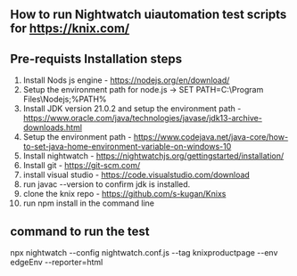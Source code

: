## How to run Nightwatch uiautomation test scripts for https://knix.com/

## Pre-requists Installation steps

1. Install Nods js engine - https://nodejs.org/en/download/
2. Setup the environment path for node.js -> SET PATH=C:\Program Files\Nodejs;%PATH%
3. Install JDK version 21.0.2 and setup the environment path -https://www.oracle.com/java/technologies/javase/jdk13-archive-downloads.html
4. Setup the environment path - https://www.codejava.net/java-core/how-to-set-java-home-environment-variable-on-windows-10
5. Install nightwatch - https://nightwatchjs.org/gettingstarted/installation/
6. Install git - https://git-scm.com/
7. install visual studio - https://code.visualstudio.com/download
8. run javac --version to confirm jdk is installed.
9. clone the knix repo - https://github.com/s-kugan/Knixs
10. run npm install in the command line

## command to run the test

npx nightwatch --config nightwatch.conf.js --tag knixproductpage --env edgeEnv --reporter=html
